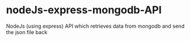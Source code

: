 # nodeJs-express-mongodb-API
NodeJs (using express) API which retrieves data from mongodb and send the json file back
